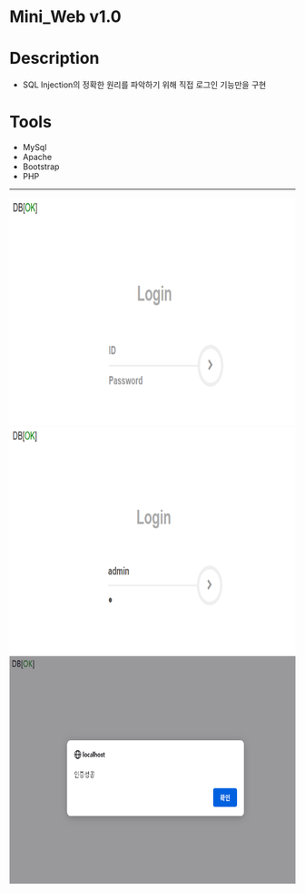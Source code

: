 # Mini_Web v1.0

# Description
- SQL Injection의 정확한 원리를 파악하기 위해 직접 로그인 기능만을 구현

# Tools
- MySql
- Apache
- Bootstrap
- PHP

---

<p align="center">
<img src="./image/1.PNG" height="400" width="700">
<img src="./image/2.PNG" height="400" width="700">
<img src="./image/3.PNG" height="400" width="700">
</p>

